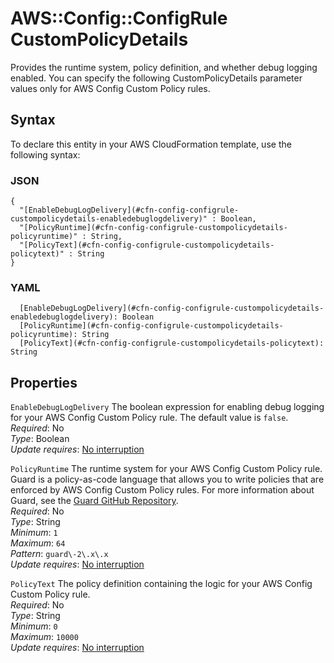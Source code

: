# AWS::Config::ConfigRule CustomPolicyDetails<a name="aws-properties-config-configrule-custompolicydetails"></a>

Provides the runtime system, policy definition, and whether debug logging enabled\. You can specify the following CustomPolicyDetails parameter values only for AWS Config Custom Policy rules\.

## Syntax<a name="aws-properties-config-configrule-custompolicydetails-syntax"></a>

To declare this entity in your AWS CloudFormation template, use the following syntax:

### JSON<a name="aws-properties-config-configrule-custompolicydetails-syntax.json"></a>

```
{
  "[EnableDebugLogDelivery](#cfn-config-configrule-custompolicydetails-enabledebuglogdelivery)" : Boolean,
  "[PolicyRuntime](#cfn-config-configrule-custompolicydetails-policyruntime)" : String,
  "[PolicyText](#cfn-config-configrule-custompolicydetails-policytext)" : String
}
```

### YAML<a name="aws-properties-config-configrule-custompolicydetails-syntax.yaml"></a>

```
  [EnableDebugLogDelivery](#cfn-config-configrule-custompolicydetails-enabledebuglogdelivery): Boolean
  [PolicyRuntime](#cfn-config-configrule-custompolicydetails-policyruntime): String
  [PolicyText](#cfn-config-configrule-custompolicydetails-policytext): String
```

## Properties<a name="aws-properties-config-configrule-custompolicydetails-properties"></a>

`EnableDebugLogDelivery` <a name="cfn-config-configrule-custompolicydetails-enabledebuglogdelivery"></a>
The boolean expression for enabling debug logging for your AWS Config Custom Policy rule\. The default value is `false`\.  
_Required_: No  
_Type_: Boolean  
_Update requires_: [No interruption](https://docs.aws.amazon.com/AWSCloudFormation/latest/UserGuide/using-cfn-updating-stacks-update-behaviors.html#update-no-interrupt)

`PolicyRuntime` <a name="cfn-config-configrule-custompolicydetails-policyruntime"></a>
The runtime system for your AWS Config Custom Policy rule\. Guard is a policy\-as\-code language that allows you to write policies that are enforced by AWS Config Custom Policy rules\. For more information about Guard, see the [Guard GitHub Repository](https://github.com/aws-cloudformation/cloudformation-guard)\.  
_Required_: No  
_Type_: String  
_Minimum_: `1`  
_Maximum_: `64`  
_Pattern_: `guard\-2\.x\.x`  
_Update requires_: [No interruption](https://docs.aws.amazon.com/AWSCloudFormation/latest/UserGuide/using-cfn-updating-stacks-update-behaviors.html#update-no-interrupt)

`PolicyText` <a name="cfn-config-configrule-custompolicydetails-policytext"></a>
The policy definition containing the logic for your AWS Config Custom Policy rule\.  
_Required_: No  
_Type_: String  
_Minimum_: `0`  
_Maximum_: `10000`  
_Update requires_: [No interruption](https://docs.aws.amazon.com/AWSCloudFormation/latest/UserGuide/using-cfn-updating-stacks-update-behaviors.html#update-no-interrupt)
